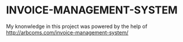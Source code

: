 # INVOICE-MANAGEMENT-SYSTEM

My knonwledge in this project was powered by the help of http://arbcoms.com/invoice-management-system/ 
